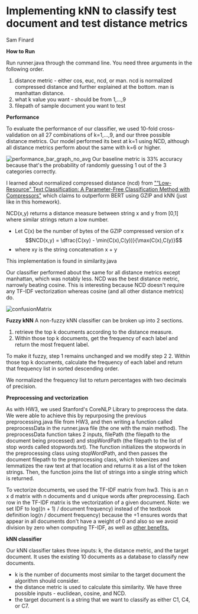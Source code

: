 # Implementing kNN to classify test document and test distance metrics

Sam Finard

**How to Run**

Run runner.java through the command line. You need three arguments in the following order.
1. distance metric - either cos, euc, ncd, or man. ncd is normalized compressed distance and further explained at the bottom. man is manhattan distance.
2. what k value you want - should be from 1,...,9
3. filepath of sample document you want to test

**Performance**

To evaluate the performance of our classifier, we used 10-fold cross-validation on all 27 combinations of k=1,...,9, and our three possible distance metrics. Our model performed its best at k=1 using NCD, although all distance metrics perform about the same with k=6 or higher. 

![performance_bar_graph_no_avg](https://github.com/samfinard/hw4/assets/104854051/adabcfef-e099-47b8-845e-b542ebac75e1)
Our baseline metric is 33% accuracy because that's the probability of randomly guessing 1 out of the 3 categories correctly.

I learned about normalized compressed distance (ncd) from ["“Low-Resource” Text Classification: A Parameter-Free Classification Method with Compressors"](https://aclanthology.org/2023.findings-acl.426/) which claims to outperform BERT using GZIP and kNN (just like in this homework).

NCD(x,y) returns a distance measure between string x and y from [0,1] where similar strings return a low number.
- Let C(x) be the number of bytes of the GZIP compressed version of x
  $$NCD(x,y) = \dfrac{C(xy) - \min(C(x),C(y))}{\max(C(x),C(y)}$$
- where xy is the string concatenation x + y

This implementation is found in similarity.java

Our classifier performed about the same for all distance metrics except manhattan, which was notably less. NCD was the best distance metric, narrowly beating cosine. This is interesting because NCD doesn't require any TF-IDF vectorization whereas cosine (and all other distance metrics) do.

![confusionMatrix](https://github.com/samfinard/hw4/assets/104854051/98811536-17ce-41e0-8a56-3e7ae141e8db)

**Fuzzy kNN**
A non-fuzzy kNN classifier can be broken up into 2 sections.
1. retrieve the top k documents according to the distance measure.
2. Within those top k documents, get the frequency of each label and return the most frequent label.

To make it fuzzy, step 1 remains unchanged and we modify step 2
2. Within those top k documents, calculate the frequency of each label and return that frequency list in sorted descending order.

We normalized the frequency list to return percentages with two decimals of precision.

**Preprocessing and vectorization**

As with HW3, we used Stanford's CoreNLP Library to preprocess the data. We were able to achieve this by repurposing the previous preprocessing.java file from HW3, and then writing a function called preprocessData in the runner.java file (the one with the main method).
The preprocessData function takes 2 inputs, filePath (the filepath to the document being processed) and stopWordPath (the filepath to the list of stop words called stopwords.txt). The function initializes the stopwords in the preprocessing class using stopWordPath, and then passes the document filepath to the preprocessing class, which tokenizes and lemmatizes the raw text at that location and returns it as a list of the token strings. Then, the function joins the list of strings into a single string which is returned.

To vectorize documents, we used the TF-IDF matrix from hw3. This is an n x d matrix with n documents and d unique words after preprocessing. Each row in the TF-IDF matrix is the vectorization of a given document.
Note: we set IDF to log((n + 1) / document frequency) instead of the textbook definition log(n / document frequency) because the +1 ensures words that appear in all documents don't have a weight of 0  and also so we avoid division by zero when computing TF-IDF, as well as [other benefits.](https://stats.stackexchange.com/questions/166812/why-add-one-in-inverse-document-frequency)

**kNN classifier**

Our kNN classifier takes three inputs: k, the distance metric, and the target document. It uses the existing 10 documents as a database to classify new documents.
- k is the number of documents most similar to the target document the algorithm should consider.
- the distance metric is used to calculate this similarity. We have three possible inputs - euclidean, cosine, and NCD.
- the target document is a string that we want to classify as either C1, C4, or C7.
